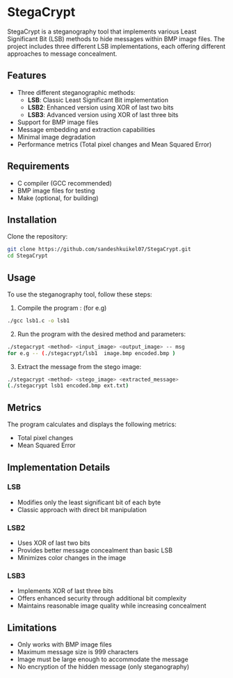 # StegaCrypt

StegaCrypt is a steganography tool that implements various Least Significant Bit (LSB) methods to hide messages within BMP image files. The project includes three different LSB implementations, each offering different approaches to message concealment.

## Features

- Three different steganographic methods:
  - **LSB**: Classic Least Significant Bit implementation
  - **LSB2**: Enhanced version using XOR of last two bits
  - **LSB3**: Advanced version using XOR of last three bits
- Support for BMP image files
- Message embedding and extraction capabilities
- Minimal image degradation
- Performance metrics (Total pixel changes and Mean Squared Error)

## Requirements

- C compiler (GCC recommended)
- BMP image files for testing
- Make (optional, for building)

## Installation

Clone the repository:

```bash
git clone https://github.com/sandeshkuikel07/StegaCrypt.git
cd StegaCrypt
```

## Usage

To use the steganography tool, follow these steps:

1. Compile the program :
(for e.g)
```bash
./gcc lsb1.c -o lsb1
```

2. Run the program with the desired method and parameters:

```bash
./stegacrypt <method> <input_image> <output_image> -- msg
for e.g -- (./stegacrypt/lsb1  image.bmp encoded.bmp )

```

3. Extract the message from the stego image:

```bash
./stegacrypt <method> <stego_image> <extracted_message>
(./stegacrypt lsb1 encoded.bmp ext.txt)
```

## Metrics

The program calculates and displays the following metrics:

- Total pixel changes
- Mean Squared Error


## Implementation Details

### LSB
- Modifies only the least significant bit of each byte
- Classic approach with direct bit manipulation

### LSB2
- Uses XOR of last two bits
- Provides better message concealment than basic LSB
- Minimizes color changes in the image

### LSB3
- Implements XOR of last three bits
- Offers enhanced security through additional bit complexity
- Maintains reasonable image quality while increasing concealment

## Limitations

- Only works with BMP image files
- Maximum message size is 999 characters
- Image must be large enough to accommodate the message
- No encryption of the hidden message (only steganography)



